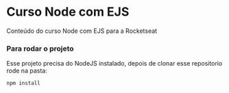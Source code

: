 # Curso Node com EJS 
Conteúdo do curso Node com EJS para a Rocketseat

### Para rodar o projeto
Esse projeto precisa do NodeJS instalado, depois de clonar esse repositorio rode na pasta:

```
npm install
```

